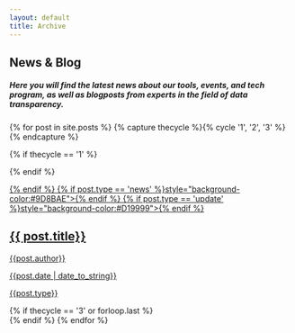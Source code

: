 ```yaml
---
layout: default
title: Archive
---
```


<div class="page-title"><h2> News & Blog </h2></div>
				
<div class="divider-line"></div>
<div class="introduction-hero"> <h5> Here you will find the latest news about our tools, events, and tech program, as well as blogposts from experts in the field of data transparency. </h5></div>

<div class="container-fluid">
{% for post in site.posts %}
{% capture thecycle %}{% cycle '1', '2', '3' %}{% endcapture %}

   {% if thecycle == '1' %}<div class='row'><div class="center">{% endif %}

   <a href="{{ site.baseurl }}{{ post.url }}"> 
   <div class="col-lg-4 col-md-4 col-sm-12 col-xs-12 module-container">
     <div class="module"
     {% if post.type == 'blog' %}style="background-color:#71ADAE">{% endif %}
     {% if post.type == 'news' %}style="background-color:#9D8BAE">{% endif %}
     {% if post.type == 'update' %}style="background-color:#D19999">{% endif %}
     <div class="text">
       <h2 class="module-heading">{{ post.title}} </h2>
       <p class="module-subheading"> {{post.author}} </p>
       <p class="module-meta"> {{post.date | date_to_string}} </p>
       <p class="category">{{post.type}}</p>
     </div>
     </div>
     </div>
   </div>
   </a>
   {% if thecycle == '3' or forloop.last %}</div></div>{% endif %}
{% endfor %}
</div>

<div class="padded-bottom">
				</div>
 
